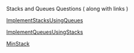 Stacks and Queues Questions ( along with links )

[ImplementStacksUsingQueues](https://leetcode.com/problems/implement-stack-using-queues/)

[ImplementQueuesUsingStacks](https://leetcode.com/problems/implement-queue-using-stacks/)

[MinStack](https://leetcode.com/problems/min-stack/)
